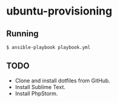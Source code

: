# ubuntu-provisioning

## Running

`$ ansible-playbook playbook.yml`

## TODO

* Clone and install dotfiles from GitHub.
* Install Sublime Text.
* Install PhpStorm.

